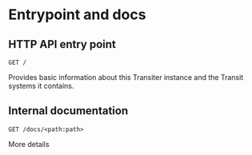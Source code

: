 
# Entrypoint and docs



## HTTP API entry point

`GET /`


Provides basic information about this Transiter instance and the Transit
systems it contains.

## Internal documentation

`GET /docs/<path:path>`


More details
